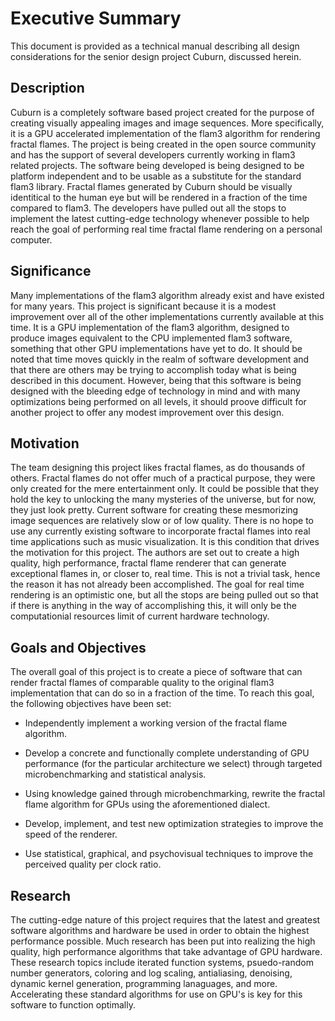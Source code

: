 # Executive Summary

This document is provided as a technical manual describing all design
considerations for the senior design project Cuburn, discussed herein.

## Description

Cuburn is a completely software based project created for the purpose of
creating visually appealing images and image sequences.  More specifically, it
is a GPU accelerated implementation of the flam3 algorithm for rendering fractal
flames.  The project is being created in the open source community and has the
support of several developers currently working in flam3 related projects.  The
software being developed is being designed to be platform independent and to be
usable as a substitute for the standard flam3 library.  Fractal flames generated
by Cuburn should be visually identitical to the human eye but will be rendered
in a fraction of the time compared to flam3.  The developers have pulled out all
the stops to implement the latest cutting-edge technology whenever possible to
help reach the goal of performing real time fractal flame rendering on a
personal computer.

## Significance

Many implementations of the flam3 algorithm already exist and have existed for
many years.  This project is significant because it is a modest improvement over
all of the other implementations currently available at this time.  It is a GPU
implementation of the flam3 algorithm, designed to produce images equivalent to
the CPU implemented flam3 software, something that other GPU implementations
have yet to do.  It should be noted that time moves quickly in the realm of
software development and that there are others may be trying to accomplish today
what is being described in this document.  However, being that this software is
being designed with the bleeding edge of technology in mind and with many
optimizations being performed on all levels, it should proove difficult for
another project to offer any modest improvement over this design.

## Motivation

The team designing this project likes fractal flames, as do thousands of others.
Fractal flames do not offer much of a practical purpose, they were only created
for the mere entertainment only.  It could be possible that they hold the key to
unlocking the many mysteries of the universe, but for now, they just look pretty.
Current software for creating these mesmorizing image sequences are relatively
slow or of low quality.  There is no hope to use any currently existing software
to incorporate fractal flames into real time applications such as music
visualization.  It is this condition that drives the motivation for this project.
The authors are set out to create a high quality, high performance, fractal
flame renderer that can generate exceptional flames in, or closer to, real time.
This is not a trivial task, hence the reason it has not already been
accomplished.  The goal for real time rendering is an optimistic one, but all
the stops are being pulled out so that if there is anything in the way of
accomplishing this, it will only be the computationial resources limit of
current hardware technology.

## Goals and Objectives

The overall goal of this project is to create a piece of software that can
render fractal flames of comparable quality to the original flam3 implementation
that can do so in a fraction of the time.  To reach this goal, the following
objectives have been set:

- Independently implement a working version of the fractal flame algorithm.

- Develop a concrete and functionally complete understanding of GPU performance
  (for the particular architecture we select) through targeted
  microbenchmarking and statistical analysis.

- Using knowledge gained through microbenchmarking, rewrite the fractal flame
  algorithm for GPUs using the aforementioned dialect.

- Develop, implement, and test new optimization strategies to improve the speed
  of the renderer.

- Use statistical, graphical, and psychovisual techniques to improve the
  perceived quality per clock ratio.

## Research

The cutting-edge nature of this project requires that the latest and greatest
software algorithms and hardware be used in order to obtain the highest
performance possible.  Much research has been put into realizing the high
quality, high performance algorithms that take advantage of GPU hardware.  These
research topics include iterated function systems, psuedo-random number
generators, coloring and log scaling, antialiasing, denoising, dynamic kernel
generation, programming lanaguages, and more.  Accelerating these standard
algorithms for use on GPU's is key for this software to function optimally.


